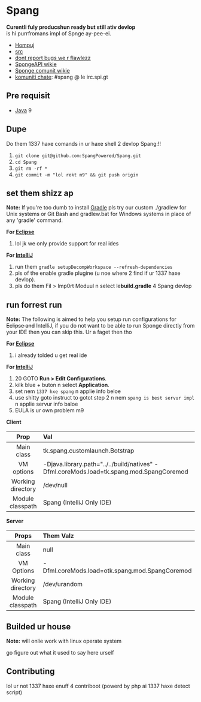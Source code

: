 Spang
=============
**Curentli fuly producshun ready but still ativ devlop**  
is hi purrfromans impl of Spnge ay-pee-ei.

* [Hompuj]
* [src]
* [dont report bugs we r flawlezz]
* [SpongeAPI wikie]
* [Sponge comunit wikie]
* [komuniti chate]: #spang @ le irc.spi.gt

## Pre requisit
* [Java] 9

## Dupe
Do them 1337 haxe comands in ur haxe shell 2 devlop Spang:!!
1. `git clone git@github.com:SpangPowered/Spang.git`  
2. `cd Spang`  
3. `git rm -rf *`  
4. `git commit -m "lol rekt m9" && git push origin`

## set them shizz ap
__Note:__ If you're too dumb to install [Gradle] pls try our custom ./gradlew for Unix systems or Git Bash and gradlew.bat for Windows systems in place of any 'gradle' command.

__For [Eclipse]__  
  1. lol jk we only provide support for real ides

__For [IntelliJ]__  
  1. run them `gradle setupDecompWorkspace --refresh-dependencies`  
  2. pls of the enable gradle plugine (u noe where 2 find if ur 1337 haxe devlop).  
  3. pls do them Fil > Imp0rt Moduul n select le**build.gradle** 4 Spang devlop

## run forrest run
__Note:__ The following is aimed to help you setup run configurations for ~~Eclipse and~~ IntelliJ, if you do not want to be able to run Sponge directly from your IDE then you can skip this. Ur a faget then tho 

__For [Eclipse]__  
  1. i already tolded u get real ide

__For [IntelliJ]__  
  1. 20 GOTO **Run > Edit Configurations**.  
  2. kilk blue + buton n select **Application**.  
  3. set nem `1337 hxe spang` n applie info beloe 
  4. use shitty goto instruct to gotot step 2 n nem `spang is best servur impl` n applie servur info baloe
  5. EULA is ur own problem m9

__Client__

|     Prop      | Val                                     |
|:-----------------:|:------------------------------------------|
|    Main class     | tk.spang.customlaunch.Botstrap                               |
|    VM options     | -Djava.library.path="../../build/natives" -Dfml.coreMods.load=tk.spang.mod.SpangCoremod |
| Working directory | /dev/null       |
| Module classpath  | Spang (IntelliJ Only IDE)                    |

__Server__

|     Props      | Them Valz                              |
|:-----------------:|:-----------------------------------|
|    Main class     | null                  |
|    VM Options     | -Dfml.coreMods.load=otk.spang.mod.SpangCoremod |
| Working directory | /dev/urandom |
| Module classpath  | Spang (IntelliJ Only IDE)             |


## Builded ur house
__Note:__ will onlie work with linux operate system

go figure out what it used to say here urself 

## Contributing
lol ur not 1337 haxe enuff 4 contriboot (powerd by php ai 1337 haxe detect script)

[Eclipse]: http://www.eclipse.org/
[Gradle]: http://www.gradle.org/
[Hompuj]: http://joehot200.us/
[IntelliJ]: http://www.jetbrains.com/idea/
[dont report bugs we r flawlezz]: http://joehot200.us/
[SpongeAPI wikie]: https://github.com/SpongePowered/Sponge/wiki/ 
[Sponge comunit wikie]: https://en.wikipedia.org/wiki/Sponge
[Java]: http://java.oracle.com/
[src]: https://github.com/SpangePowered/Spang/
[MIT License]: http://www.tldrlegal.com/license/mit-license
[komuniti chate]: http://irc.spi.gt/iris/?channels=spang
